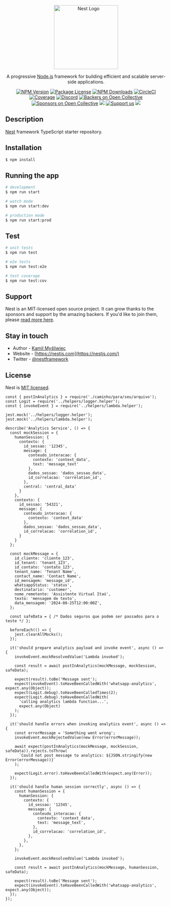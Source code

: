 <p align="center">
  <a href="http://nestjs.com/" target="blank"><img src="https://nestjs.com/img/logo-small.svg" width="200" alt="Nest Logo" /></a>
</p>

[circleci-image]: https://img.shields.io/circleci/build/github/nestjs/nest/master?token=abc123def456
[circleci-url]: https://circleci.com/gh/nestjs/nest

  <p align="center">A progressive <a href="http://nodejs.org" target="_blank">Node.js</a> framework for building efficient and scalable server-side applications.</p>
    <p align="center">
<a href="https://www.npmjs.com/~nestjscore" target="_blank"><img src="https://img.shields.io/npm/v/@nestjs/core.svg" alt="NPM Version" /></a>
<a href="https://www.npmjs.com/~nestjscore" target="_blank"><img src="https://img.shields.io/npm/l/@nestjs/core.svg" alt="Package License" /></a>
<a href="https://www.npmjs.com/~nestjscore" target="_blank"><img src="https://img.shields.io/npm/dm/@nestjs/common.svg" alt="NPM Downloads" /></a>
<a href="https://circleci.com/gh/nestjs/nest" target="_blank"><img src="https://img.shields.io/circleci/build/github/nestjs/nest/master" alt="CircleCI" /></a>
<a href="https://coveralls.io/github/nestjs/nest?branch=master" target="_blank"><img src="https://coveralls.io/repos/github/nestjs/nest/badge.svg?branch=master#9" alt="Coverage" /></a>
<a href="https://discord.gg/G7Qnnhy" target="_blank"><img src="https://img.shields.io/badge/discord-online-brightgreen.svg" alt="Discord"/></a>
<a href="https://opencollective.com/nest#backer" target="_blank"><img src="https://opencollective.com/nest/backers/badge.svg" alt="Backers on Open Collective" /></a>
<a href="https://opencollective.com/nest#sponsor" target="_blank"><img src="https://opencollective.com/nest/sponsors/badge.svg" alt="Sponsors on Open Collective" /></a>
  <a href="https://paypal.me/kamilmysliwiec" target="_blank"><img src="https://img.shields.io/badge/Donate-PayPal-ff3f59.svg"/></a>
    <a href="https://opencollective.com/nest#sponsor"  target="_blank"><img src="https://img.shields.io/badge/Support%20us-Open%20Collective-41B883.svg" alt="Support us"></a>
  <a href="https://twitter.com/nestframework" target="_blank"><img src="https://img.shields.io/twitter/follow/nestframework.svg?style=social&label=Follow"></a>
</p>
  <!--[![Backers on Open Collective](https://opencollective.com/nest/backers/badge.svg)](https://opencollective.com/nest#backer)
  [![Sponsors on Open Collective](https://opencollective.com/nest/sponsors/badge.svg)](https://opencollective.com/nest#sponsor)-->

## Description

[Nest](https://github.com/nestjs/nest) framework TypeScript starter repository.

## Installation

```bash
$ npm install
```

## Running the app

```bash
# development
$ npm run start

# watch mode
$ npm run start:dev

# production mode
$ npm run start:prod
```

## Test

```bash
# unit tests
$ npm run test

# e2e tests
$ npm run test:e2e

# test coverage
$ npm run test:cov
```

## Support

Nest is an MIT-licensed open source project. It can grow thanks to the sponsors and support by the amazing backers. If you'd like to join them, please [read more here](https://docs.nestjs.com/support).

## Stay in touch

- Author - [Kamil Myśliwiec](https://kamilmysliwiec.com)
- Website - [https://nestjs.com](https://nestjs.com/)
- Twitter - [@nestframework](https://twitter.com/nestframework)

## License

Nest is [MIT licensed](LICENSE).

```
const { postInAnalytics } = require('./caminho/para/seu/arquivo');
const Logit = require('../helpers/logger.helper');
const { invokeEvent } = require('../helpers/lambda.helper');

jest.mock('../helpers/logger.helper');
jest.mock('../helpers/lambda.helper');

describe('Analytics Service', () => {
  const mockSession = {
    humanSession: {
      contexto: {
        id_sessao: '12345',
        message: {
          conteudo_interacao: {
            contexto: 'context_data',
            text: 'message_text'
          },
          dados_sessao: 'dados_sessao_data',
          id_correlacao: 'correlation_id',
        },
        central: 'central_data'
      }
    },
    contexto: {
      id_sessao: '54321',
      message: {
        conteudo_interacao: {
          contexto: 'context_data'
        },
        dados_sessao: 'dados_sessao_data',
        id_correlacao: 'correlation_id',
      }
    }
  };

  const mockMessage = {
    id_cliente: 'cliente_123',
    id_tenant: 'tenant_123',
    id_contato: 'contato_123',
    tenant_name: 'Tenant Name',
    contact_name: 'Contact Name',
    id_mensagem: 'message_id',
    whatsappStatus: 'status',
    destinatario: 'customer',
    nome_remetente: 'Assistente Virtual Itaú',
    texto: 'mensagem de texto',
    data_mensagem: '2024-08-25T12:00:00Z',
  };

  const safeData = { /* Dados seguros que podem ser passados para o teste */ };

  beforeEach(() => {
    jest.clearAllMocks();
  });

  it('should prepare analytics payload and invoke event', async () => {
    invokeEvent.mockResolvedValue('Lambda invoked');

    const result = await postInAnalytics(mockMessage, mockSession, safeData);

    expect(result).toBe('Message sent');
    expect(invokeEvent).toHaveBeenCalledWith('whatsapp-analytics', expect.any(Object));
    expect(Logit.debug).toHaveBeenCalledTimes(2);
    expect(Logit.debug).toHaveBeenCalledWith(
      'calling analytics lambda function...',
      expect.any(Object)
    );
  });

  it('should handle errors when invoking analytics event', async () => {
    const errorMessage = 'Something went wrong';
    invokeEvent.mockRejectedValue(new Error(errorMessage));

    await expect(postInAnalytics(mockMessage, mockSession, safeData)).rejects.toThrow(
      `Could not post message to analytics: ${JSON.stringify(new Error(errorMessage))}`
    );

    expect(Logit.error).toHaveBeenCalledWith(expect.any(Error));
  });

  it('should handle human session correctly', async () => {
    const humanSession = {
      humanSession: {
        contexto: {
          id_sessao: '12345',
          message: {
            conteudo_interacao: {
              contexto: 'context_data',
              text: 'message_text',
            },
            id_correlacao: 'correlation_id',
          },
        },
      },
    };

    invokeEvent.mockResolvedValue('Lambda invoked');

    const result = await postInAnalytics(mockMessage, humanSession, safeData);

    expect(result).toBe('Message sent');
    expect(invokeEvent).toHaveBeenCalledWith('whatsapp-analytics', expect.any(Object));
  });
});
```

